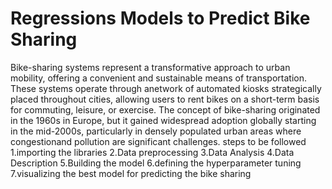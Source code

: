 # Regressions Models to Predict Bike Sharing
 Bike-sharing systems represent a transformative approach to urban mobility, offering a convenient and sustainable means of transportation. These systems operate through anetwork of automated kiosks strategically placed throughout cities, allowing users to rent bikes on a short-term basis for commuting, leisure, or exercise. The concept of bike-sharing originated in the 1960s in Europe, but it gained widespread adoption globally starting in the mid-2000s, particularly in densely populated urban areas where congestionand pollution are significant challenges. 
 steps to be followed  
 1.importing the libraries
 2.Data preprocessing
 3.Data Analysis 
 4.Data Description 
 5.Building the model
 6.defining the hyperparameter tuning 
 7.visualizing the best model for predicting the bike sharing 

